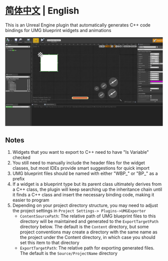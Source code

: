 ﻿# **[简体中文](README_ZH.md) | English**

This is an Unreal Engine plugin that automatically generates C++ code bindings for UMG blueprint widgets and animations

![Preview](Preview.webp)

## Notes

1. Widgets that you want to export to C++ need to have "Is Variable" checked
2. You still need to manually include the header files for the widget classes, but most IDEs provide smart suggestions
   for quick import
3. UMG blueprint files should be named with either "WBP_" or "BP_" as a prefix
4. If a widget is a blueprint type but its parent class ultimately derives from a C++ class, the plugin will keep
   searching up the inheritance chain until it finds a C++ class and insert the necessary binding code, making it easier
   to program
5. Depending on your project directory structure, you may need to adjust the project settings in `Project Settings->
   Plugins->UMGExporter`
    - `ContentSourcePath`: The relative path of UMG blueprint files to this directory will be maintained and generated
      to the `ExportTargetPath` directory below. The default is the `Content` directory, but some project conventions
      may create a directory with the same name as the project under the Content directory, in which case you should set
      this item to that directory
    - `ExportTargetPath`: The relative path for exporting generated files. The default is the `Source/ProjectName`
      directory